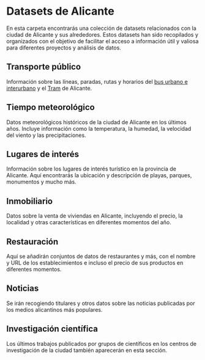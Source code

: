 # Datasets de Alicante

En esta carpeta encontrarás una colección de datasets relacionados con la ciudad de Alicante y sus alrededores. Estos datasets han sido recopilados y organizados con el objetivo de facilitar el acceso a información útil y valiosa para diferentes proyectos y análisis de datos.

## Transporte público

Información sobre las líneas, paradas, rutas y horarios del [bus urbano e interurbano](https://alicante.vectalia.es/) y el [Tram](https://www.tramalicante.es/) de Alicante.

## Tiempo meteorológico

Datos meteorológicos históricos de la ciudad de Alicante en los últimos años. Incluye información como la temperatura, la humedad, la velocidad del viento y las precipitaciones.

## Lugares de interés

Información sobre los lugares de interés turístico en la provincia de Alicante. Aquí encontrarás la ubicación y descripción de playas, parques, monumentos y mucho más.

## Inmobiliario

Datos sobre la venta de viviendas en Alicante, incluyendo el precio, la localidad y otras características en diferentes momentos del año.

## Restauración

Aquí se añadirán conjuntos de datos de restaurantes y más, con el nombre y URL de los establecimientos e incluso el precio de sus productos en diferentes momentos.

## Noticias

Se irán recogiendo titulares y otros datos sobre las noticias publicadas por los medios alicantinos más populares.

## Investigación científica

Los últimos trabajos publicados por grupos de científicos en los centros de investigación de la ciudad también aparecerán en esta sección.
